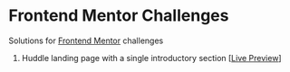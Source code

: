 # Frontend Mentor Challenges

Solutions for [Frontend Mentor](https://www.frontendmentor.io/) challenges

1. Huddle landing page with a single introductory section [[Live Preview](https://huddle-landing-page-with-a-single-introductory-section-orcin.vercel.app/)]
